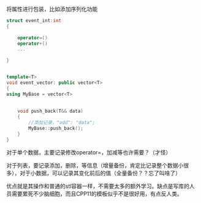 将属性进行包装，比如添加序列化功能

```c++
struct event_int:int
{
	
	operator=()
	operator+()
	...
	
}



```

```c++
template<T>
void event_vector: public vector<T>
{
using MyBase = vector<T>	
	
    
	void push_back(T&& data)
    {
    	//添加记录，"add": "data";
        MyBase::push_back();
    }	
}
```

对于单个数据，主要记录修改operator=，加减等也许需要？（才怪）

对于列表，要记录添加，删除，等信息（增量备份，肯定比记录整个数据小很多），对于小数据，可以记录其变化前后的值（全量备份？？忘了叫啥了）



优点就是其操作和普通的stl容器一样，不需要太多的额外学习。缺点是写库的人员需要累死不少脑细胞，而且CPP11的模板似乎不是很好用，有点反人类。

